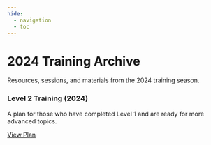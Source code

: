 ```yaml
---
hide:
  - navigation
  - toc
---
```


<div class="hero-section">
  <h1>2024 Training Archive</h1>
  <p class="hero-subtitle">Resources, sessions, and materials from the 2024 training season.</p>
</div>

<div class="card-grid">
  <div class="card">
    <h3>Level 2 Training (2024)</h3>
    <p>A plan for those who have completed Level 1 and are ready for more advanced topics.</p>
    <a href="/level2_training" class="md-button">View Plan</a>
  </div>
</div>
